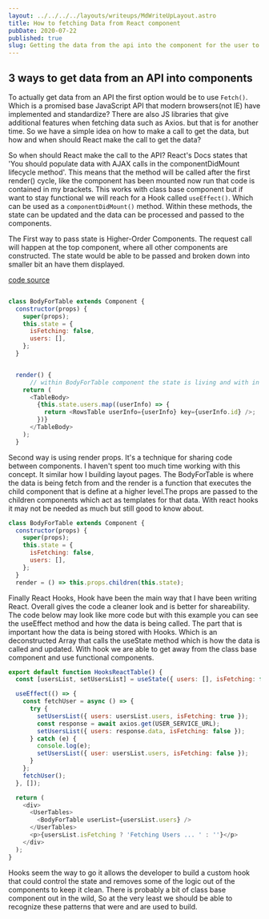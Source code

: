 ```yaml
---
layout: ../../../../layouts/writeups/MdWriteUpLayout.astro
title: How to fetching Data from React component
pubDate: 2020-07-22
published: true
slug: Getting the data from the api into the component for the user to use
---
```


## 3 ways to get data from an API into components

To actually get data from an API the first option would be to use `Fetch()`. Which is a promised base JavaScript API that modern browsers(not IE) have implemented and standardize? There are also JS libraries that give additional features when fetching data such as Axios. but that is for another time. So we have a simple idea on how to make a call to get the data, but how and when should React make the call to get the data?

So when should React make the call to the API? React's Docs states that 'You should populate data with AJAX calls in the componentDidMount lifecycle method'. This means that the method will be called after the first render() cycle, like the component has been mounted now run that code is contained in my brackets. This works with class base component but if want to stay functional we will reach for a Hook called `useEffect()`. Which can be used as a `componentDidMount()` method. Within these methods, the state can be updated and the data can be processed and passed to the components.

The First way to pass state is Higher-Order Components. The request call will happen at the top component, where all other components are constructed. The state would be able to be passed and broken down into smaller bit an have them displayed.

[code source ](https://github.com/matterholt/react_fetch/blob/master/README.md)

```js

class BodyForTable extends Component {
  constructor(props) {
    super(props);
    this.state = {
      isFetching: false,
      users: [],
    };
  }


  render() {
      // within BodyForTable component the state is living and with in the map method the state is passing to other // comps to handle the display
    return (
      <TableBody>
        {this.state.users.map((userInfo) => {
          return <RowsTable userInfo={userInfo} key={userInfo.id} />;
        })}
      </TableBody>
    );
  }

```

Second way is using render props. It's a technique for sharing code between components. I haven't spent too much time working with this concept. It similar how I building layout pages. The BodyForTable is where the data is being fetch from and the render is a function that executes the child component that is define at a higher level.The props are passed to the children components which act as templates for that data. With react hooks it may not be needed as much but still good to know about.

```js
class BodyForTable extends Component {
  constructor(props) {
    super(props);
    this.state = {
      isFetching: false,
      users: [],
    };
  }
  render = () => this.props.children(this.state);

```

Finally React Hooks, Hook have been the main way that I have been writing React. Overall gives the code a cleaner look and is better for shareability. The code below may look like more code but with this example you can see the useEffect method and how the data is being called. The part that is important how the data is being stored with Hooks. Which is an deconstructed Array that calls the useState method which is how the data is called and updated. With hook we are able to get away from the class base component and use functional components.

```js
export default function HooksReactTable() {
  const [usersList, setUsersList] = useState({ users: [], isFetching: false });

  useEffect(() => {
    const fetchUser = async () => {
      try {
        setUsersList({ users: usersList.users, isFetching: true });
        const response = await axios.get(USER_SERVICE_URL);
        setUsersList({ users: response.data, isFetching: false });
      } catch (e) {
        console.log(e);
        setUsersList({ user: usersList.users, isFetching: false });
      }
    };
    fetchUser();
  }, []);

  return (
    <div>
      <UserTables>
        <BodyForTable userList={usersList.users} />
      </UserTables>
      <p>{usersList.isFetching ? 'Fetching Users ... ' : ''}</p>
    </div>
  );
}
```

Hooks seem the way to go it allows the developer to build a custom hook that could control the state and removes some of the logic out of the components to keep it clean. There is probably a bit of class base component out in the wild, So at the very least we should be able to recognize these patterns that were and are used to build.
